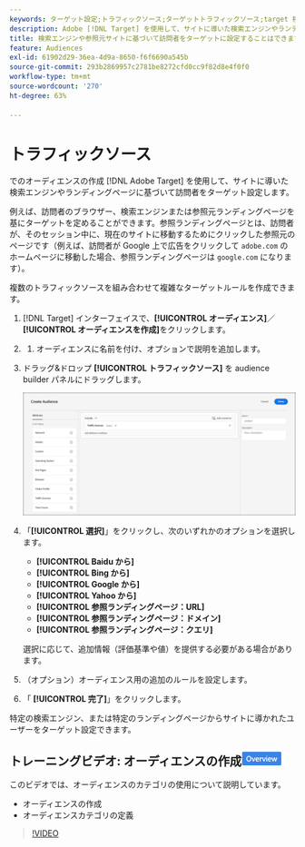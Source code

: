 ```yaml
---
keywords: ターゲット設定;トラフィックソース;ターゲットトラフィックソース;target 検索エンジン;検索エンジン;ランディングページ;target ランディングページ;参照ランディングページ
description: Adobe [!DNL Target] を使用して、サイトに導いた検索エンジンやランディングページに基づいて訪問者をターゲット設定します。
title: 検索エンジンや参照元サイトに基づいて訪問者をターゲットに設定することはできますか？
feature: Audiences
exl-id: 61902d29-36ea-4d9a-8650-f6f6690a545b
source-git-commit: 293b2869957c2781be8272cfd0cc9f82d8e4f0f0
workflow-type: tm+mt
source-wordcount: '270'
ht-degree: 63%

---
```


# トラフィックソース

でのオーディエンスの作成 [!DNL Adobe Target] を使用して、サイトに導いた検索エンジンやランディングページに基づいて訪問者をターゲット設定します。

例えば、訪問者のブラウザー、検索エンジンまたは参照元ランディングページを基にターゲットを定めることができます。参照ランディングページとは、訪問者が、そのセッション中に、現在のサイトに移動するためにクリックした参照元のページです（例えば、訪問者が Google 上で広告をクリックして `adobe.com` のホームページに移動した場合、参照ランディングページは `google.com` になります）。

複数のトラフィックソースを組み合わせて複雑なターゲットルールを作成できます。

1. [!DNL Target] インターフェイスで、**[!UICONTROL オーディエンス]**／**[!UICONTROL オーディエンスを作成]**&#x200B;をクリックします。
1. 
   1. オーディエンスに名前を付け、オプションで説明を追加します。
1. ドラッグ&amp;ドロップ **[!UICONTROL トラフィックソース]** を audience builder パネルにドラッグします。

   ![target_traffic_source image](assets/target_traffic_source.png)

1. 「**[!UICONTROL 選択]**」をクリックし、次のいずれかのオプションを選択します。

   * **[!UICONTROL Baidu から]**
   * **[!UICONTROL Bing から]**
   * **[!UICONTROL Google から]**
   * **[!UICONTROL Yahoo から]**
   * **[!UICONTROL 参照ランディングページ：URL]**
   * **[!UICONTROL 参照ランディングページ：ドメイン]**
   * **[!UICONTROL 参照ランディングページ：クエリ]**

   選択に応じて、追加情報（評価基準や値）を提供する必要がある場合があります。

1. （オプション）オーディエンス用の追加のルールを設定します。
1. 「 **[!UICONTROL 完了]**」をクリックします。

特定の検索エンジン、または特定のランディングページからサイトに導かれたユーザーをターゲット設定できます。

## トレーニングビデオ: オーディエンスの作成![概要バッジ](/help/main/assets/overview.png)

このビデオでは、オーディエンスのカテゴリの使用について説明しています。

* オーディエンスの作成
* オーディエンスカテゴリの定義

>[!VIDEO](https://video.tv.adobe.com/v/17392)
